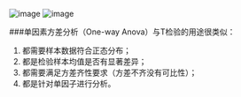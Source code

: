 ![image](https://user-images.githubusercontent.com/41554601/182004478-b8888d79-d868-4399-9859-dcb64e36f2d3.png)
![image](https://user-images.githubusercontent.com/41554601/182004512-d1f7e7b0-d8db-4fd0-838d-e422d4d17fe0.png)

###单因素方差分析（One-way Anova）与T检验的用途很类似：
1. 都需要样本数据符合正态分布；
2. 都是检验样本均值是否有显著差异；
3. 都需要满足方差齐性要求（方差不齐没有可比性）；
4. 都是针对单因子进行分析。


